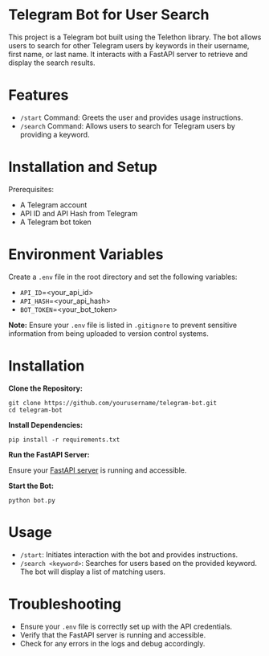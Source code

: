 # Telegram Bot for User Search

This project is a Telegram bot built using the Telethon library. The bot allows users to search for other Telegram users by keywords in their username, first name, or last name. It interacts with a FastAPI server to retrieve and display the search results.

# Features

- `/start` Command: Greets the user and provides usage instructions.
- `/search` Command: Allows users to search for Telegram users by providing a keyword.

# Installation and Setup

Prerequisites:

- A Telegram account
- API ID and API Hash from Telegram
- A Telegram bot token

# Environment Variables

Create a `.env` file in the root directory and set the following variables:

- `API_ID`=<your_api_id>
- `API_HASH`=<your_api_hash>
- `BOT_TOKEN`=<your_bot_token>

**Note:** Ensure your `.env` file is listed in `.gitignore` to prevent sensitive information from being uploaded to version control systems.

# Installation

**Clone the Repository:**

```shell
git clone https://github.com/yourusername/telegram-bot.git
cd telegram-bot
```

**Install Dependencies:**

```shell
pip install -r requirements.txt
```

**Run the FastAPI Server:**

Ensure your [FastAPI server](link) is running and accessible. 

**Start the Bot:**

```shell
python bot.py
```

# Usage

- `/start`: Initiates interaction with the bot and provides instructions.
- `/search <keyword>`: Searches for users based on the provided keyword. The bot will display a list of matching users.

# Troubleshooting

- Ensure your `.env` file is correctly set up with the API credentials.
- Verify that the FastAPI server is running and accessible.
- Check for any errors in the logs and debug accordingly.
